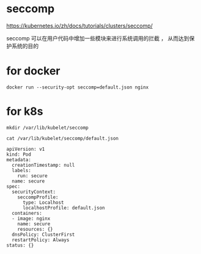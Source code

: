 #  seccomp

https://kubernetes.io/zh/docs/tutorials/clusters/seccomp/  




seccomp 可以在用户代码中增加一些模块来进行系统调用的拦截 ， 从而达到保护系统的目的     

#  for  docker 

```
docker run --security-opt seccomp=default.json nginx

```



#  for k8s


```
mkdir /var/lib/kubelet/seccomp

cat /var/lib/kubelet/seccomp/default.json 
```


```
apiVersion: v1
kind: Pod
metadata:
  creationTimestamp: null
  labels:
    run: secure
  name: secure
spec:
  securityContext:
    seccompProfile:
      type: Localhost
      localhostProfile: default.json
  containers:
  - image: nginx
    name: secure
    resources: {}
  dnsPolicy: ClusterFirst
  restartPolicy: Always
status: {}
```
